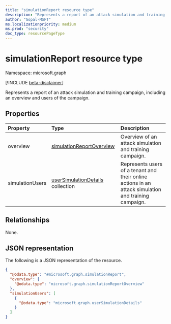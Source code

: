 ```yaml
---
title: "simulationReport resource type"
description: "Represents a report of an attack simulation and training campaign."
author: "Gopal-MSFT"
ms.localizationpriority: medium
ms.prod: "security"
doc_type: resourcePageType
---
```


# simulationReport resource type

Namespace: microsoft.graph

[!INCLUDE [beta-disclaimer](../../includes/beta-disclaimer.md)]

Represents a report of an attack simulation and training campaign, including an overview and users of the campaign.

## Properties
|Property|Type|Description|
|:---|:---|:---|
|overview|[simulationReportOverview](../resources/simulationreportoverview.md)|Overview of an attack simulation and training campaign.|
|simulationUsers|[userSimulationDetails](../resources/usersimulationdetails.md) collection|Represents users of a tenant and their online actions in an attack simulation and training campaign.|

## Relationships
None.

## JSON representation
The following is a JSON representation of the resource.
<!-- {
  "blockType": "resource",
  "@odata.type": "microsoft.graph.simulationReport"
}
-->
``` json
{
  "@odata.type": "#microsoft.graph.simulationReport",
  "overview": {
    "@odata.type": "microsoft.graph.simulationReportOverview"
  },
  "simulationUsers": [
    {
      "@odata.type": "microsoft.graph.userSimulationDetails"
    }
  ]
}
```

